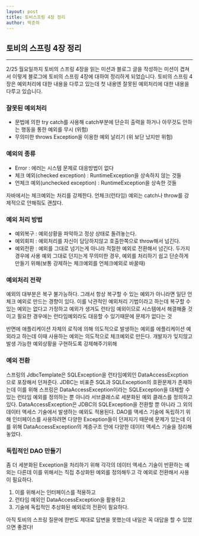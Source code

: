```yaml
---
layout: post
title: 토비스프링 4장 정리
author: 박준하
---
```



## 토비의 스프링 4장 정리
-----

2/25 월요일까지 토비의 스프링 4장을 읽는 미션과 블로그 글을 작성하는 미션이 겹쳐서 이렇게 블로그에 토비의 스프링 4장에 대하여 정리하게 되었습니다.
토비의 스프링 4장은 예외처리에 대한 내용을 다루고 있는데 첫 내용엔 잘못된 예외처리에 대한 내용을 다루고 있습니다.

### 잘못된 예외처리
 - 문법에 의한 try catch를 사용해 catch부분에 단순히 출력을 하거나 아무것도 안하는 행동을 통한 예외를 무시 (위험)
 - 무의미한 throws Exception을 이용한 예외 날리기 (위 보단 났지만 위험)
 
 ### 예외의 종류
  - Error : 에러는 시스템 문제로 대응방법이 없다 
  - 체크 예외(checked exception) : RuntimeException을 상속하지 않는 것들
  - 언체크 예외(unchecked exception) : RuntimeException을 상속한 것들
  
  자바에서는 
  체크예외는 처리를 강제한다.
  언체크(런타임) 예외는 catch나 throw를 강제적으로 안해줘도 괜찮다.
  
 ### 예외 처리 방법
 - 예외복구 : 예외상황을 파악하고 정상 상태로 돌려놓는다.
 - 예외회피 : 예외처리를 자신이 담당하지않고 호출한쪽으로 throw해서 넘긴다.
 - 예외전환 : 예외를 그대로 넘기는게 아니라 적절한 예외로 전환해서 넘긴다. 두가지 경우에 사용
             예외 그대로 던지는게 무의미한 경우, 예외를 처리하기 쉽고 단순하게 만들기 위해(보통 강제하는 체크예외를 언체크예외로 바꿀때)
             
 ### 예외처리 전략
 예외의 대부분은 복구 불가능하다. 그래서 항상 복구할 수 있는 예외가 아니라면 일단 언체크 예외로 만드는 경향이 있다.
 이를 낙관적인 예외처리 기법이라고 하는데 복구할 수 있는 예외는 없다고 가정하고 예외가 생겨도 런타임 예외이므로 시스템에서 해결해줄 것이고 필요한 경우에는 
 런타임예외라도 대응할 수 있기때문에 문제가 없다는 것
 
 반면에 애플리케이션 자체의 로직에 의해 의도적으로 발생하는 예외를 에플리케이션 예외라고 하는데 이때 사용하는 예외는 의도적으로 체크예외로 만든다.
 개발자가 잊지않고 발생 가능한 예외상황을 구현하도록 강제해주기위해
 
 ### 예외 전환
 스프링의 JdbcTemplate은 SQLException을 런타임예외인 DataAccessExcption으로 포장해서 던져준다.
 JDBC는 비표준 SQL과 SQLException의 호환문제가 존재하는데 이를 위해 스프링은 DataAccessException이라는 SQLException을 대체할 수 있는
 런타임 예외를 정의하는 뿐 아니라 서브클래스로 세분화된 예외 클래스를 정의하고 있다.
 DataAccessException은 JDBC의 SQLException을 전환할 뿐 아니라 그 외의 데이터 액세스 기술에서 발생하는 예외도 적용된다.
 DAO를 액세스 기술에 독립하기 위해 인터페이스를 사용하려면 다양한 Exception들이 던져지기 때문에 문제가 있는데
 이를 위해 DataAccessException의 계층구조 안에 다양한 데이터 액세스 기술을 정리해 놓았다.
 
 ### 독립적인 DAO 만들기
 좀 더 세분화된 Exception을 처리하기 위해 각각의 데이터 액세스 기술이 반환하는 예외는 다른데 이를 위해서는 직접 추상화된 예외를 정의해두고 
 각 예외로 전환해서 사용이 필요하다.
 1. 이를 위해서는 인터페이스를 적용하고
 2. 런타임 예외인 DataAccessException을 활용하고 
 3. 기술에 독립적인 추상화된 예외로의 전환이 필요하다.
 
 아직 토비의 스프링 질문에 한번도 제대로 답변을 못했는데 내일은 꼭 대답을 할 수 있었으면 좋겠다!
